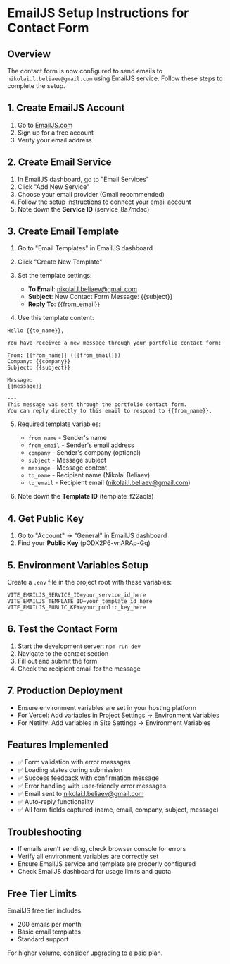 # EmailJS Setup Instructions for Contact Form

## Overview
The contact form is now configured to send emails to `nikolai.l.beliaev@gmail.com` using EmailJS service. Follow these steps to complete the setup.

## 1. Create EmailJS Account
1. Go to [EmailJS.com](https://www.emailjs.com/)
2. Sign up for a free account
3. Verify your email address

## 2. Create Email Service
1. In EmailJS dashboard, go to "Email Services"
2. Click "Add New Service"
3. Choose your email provider (Gmail recommended)
4. Follow the setup instructions to connect your email account
5. Note down the **Service ID** (service_8a7mdac)

## 3. Create Email Template
1. Go to "Email Templates" in EmailJS dashboard
2. Click "Create New Template"
3. Set the template settings:
   - **To Email**: nikolai.l.beliaev@gmail.com
   - **Subject**: New Contact Form Message: {{subject}}
   - **Reply To**: {{from_email}}

4. Use this template content:

```
Hello {{to_name}},

You have received a new message through your portfolio contact form:

From: {{from_name}} ({{from_email}})
Company: {{company}}
Subject: {{subject}}

Message:
{{message}}

---
This message was sent through the portfolio contact form.
You can reply directly to this email to respond to {{from_name}}.
```

5. Required template variables:
   - `from_name` - Sender's name
   - `from_email` - Sender's email address
   - `company` - Sender's company (optional)
   - `subject` - Message subject
   - `message` - Message content
   - `to_name` - Recipient name (Nikolai Beliaev)
   - `to_email` - Recipient email (nikolai.l.beliaev@gmail.com)

5. Note down the **Template ID** (template_f22aqls)

## 4. Get Public Key
1. Go to "Account" → "General" in EmailJS dashboard
2. Find your **Public Key** (pODX2P6-vnARAp-Gq)

## 5. Environment Variables Setup
Create a `.env` file in the project root with these variables:

```env
VITE_EMAILJS_SERVICE_ID=your_service_id_here
VITE_EMAILJS_TEMPLATE_ID=your_template_id_here
VITE_EMAILJS_PUBLIC_KEY=your_public_key_here
```

## 6. Test the Contact Form
1. Start the development server: `npm run dev`
2. Navigate to the contact section
3. Fill out and submit the form
4. Check the recipient email for the message

## 7. Production Deployment
- Ensure environment variables are set in your hosting platform
- For Vercel: Add variables in Project Settings → Environment Variables
- For Netlify: Add variables in Site Settings → Environment Variables

## Features Implemented
- ✅ Form validation with error messages
- ✅ Loading states during submission
- ✅ Success feedback with confirmation message
- ✅ Error handling with user-friendly error messages
- ✅ Email sent to nikolai.l.beliaev@gmail.com
- ✅ Auto-reply functionality
- ✅ All form fields captured (name, email, company, subject, message)

## Troubleshooting
- If emails aren't sending, check browser console for errors
- Verify all environment variables are correctly set
- Ensure EmailJS service and template are properly configured
- Check EmailJS dashboard for usage limits and quota

## Free Tier Limits
EmailJS free tier includes:
- 200 emails per month
- Basic email templates
- Standard support

For higher volume, consider upgrading to a paid plan.
